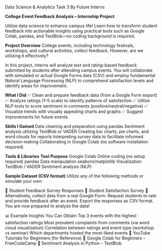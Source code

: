 Data Science & Analytics Task 3
By Future Interns

**College Event Feedback Analysis – Internship Project**

Utilize data science to enhance campus life! Learn how to transform student feedback into actionable insights using practical tools such as Google Colab, pandas, and TextBlob—no coding background is required.

**Project Overview**
College events, including technology festivals, workshops, and cultural activities, collect feedback. However, are we utilizing it effectively?

In this project, interns will analyze text and rating-based feedback submitted by students after attending campus events. You will collaborate with simulated or actual Google Forms data (CSV) and employ fundamental Natural Language Processing (NLP) to comprehend satisfaction levels and identify areas for improvement.

**What I Did**
✅ Clean and prepare feedback data (from a Google Form export)
✅ Analyze ratings (1–5 scale) to identify patterns of satisfaction
✅ Utilize NLP tools to score sentiment in comments (positive/neutral/negative)
✅ Visualize trends with visually appealing charts and graphs
✅ Suggest improvements for future events

**Skills I Gained**
Data cleaning and preparation using pandas
Sentiment analysis utilizing TextBlob or VADER
Creating bar charts, pie charts, and word clouds for reports
Interpreting survey data to facilitate informed decision-making
Collaborating in Google Colab (no software installation required)

**Tools & Libraries**
**Tool**	**Purpose**
Google Colab	Online coding (no setup required)
pandas	Data manipulation
seaborn/matplotlib	Visualization
TextBlob / VADER	Sentiment analysis (NLP)

**Sample Dataset (CSV format)**
Utilize any of the following methods or simulate your own:

🔗 Student Feedback Survey Responses
🔗 Student Satisfaction Survey
📄 Alternatively, collect data from a real Google Form:
Request students to rate and provide feedback after an event.
Export the responses as CSV format.
You are now prepared to analyze the data!

📊 Example Insights You Can Obtain
Top 3 events with the highest satisfaction ratings
Most prevalent complaints from comments (via word cloud visualization)
Correlation between ratings and event type (workshop vs seminar)
Which departments hosted the most-liked events
🎥 YouTube Tutorials for Beginners (for Reference)
📌 Google Colab for Beginners – FreeCodeCamp
📌 Sentiment Analysis in Python – TextBlob
